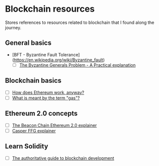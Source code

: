 # Blockchain resources

Stores references to resources related to blockchain that I found along the journey.

## General basics

- [BFT - Byzantine Fault Tolerance] (https://en.wikipedia.org/wiki/Byzantine_fault)
  - [ ] [The Byzantine Generals Problem - A Practical explanation](https://marknelson.us/posts/2007/07/23/byzantine.html)

## Blockchain basics

- [ ] [How does Ethereum work, anyway?](https://medium.com/@preethikasireddy/how-does-ethereum-work-anyway-22d1df506369)
- [ ] [What is meant by the term "gas"?](https://ethereum.stackexchange.com/questions/3/what-is-meant-by-the-term-gas)

## Ethereum 2.0 concepts

- [ ] [The Beacon Chain Ethereum 2.0 explainer](https://ethos.dev/beacon-chain/amp/?__twitter_impression=true)
- [ ] [Casper FFG explainer](https://www.adiasg.me/2020/03/31/casper-ffg-explainer.html)

## Learn Solidity 

- [ ] [The authoritative guide to blockchain development](https://medium.com/free-code-camp/the-authoritative-guide-to-blockchain-development-855ab65b58bc)
